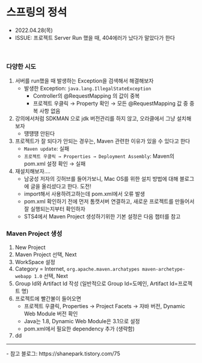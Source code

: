 # 스프링의 정석
- 2022.04.28(목)
- ISSUE: 프로젝트 Server Run 했을 때, 404에러가 났다가 말았다가 한다

<br>

### 다양한 시도
1. 서버를 run했을 때 발생하는 Exception을 검색해서 해결해보자
	- 발생한 Exception: `java.lang.IllegalStateException`
		- Controller의 @RequestMapping 의 값이 중복
		- 프로젝트 우클릭 → Property 확인 → 모든 @RequestMapping 값 중 중복 사항 없음
2. 강의에서처럼 SDKMAN 으로 jdk 버전관리를 하지 않고, 오라클에서 그냥 설치해보자
	- 떙떙떙 안된다
3. 프로젝트가 잘 되다가 안되는 경우는, Maven 관련한 이유가 있을 수 있다고 한다
	- `Maven update`: 실패
	- `프로젝트 우클릭 → Properties → Deployment Assembly`: Maven의 pom.xml 설정 확인 → 실패
4. 재설치해보자.... 
	- 남궁성 저자의 깃허브를 들어가보니, Mac OS를 위한 설치 방법에 대해 블로그에 글을 올리셨다고 한다. 도전!
	- import해서 사용하려고하는데 pom.xml에서 오류 발생 
	- pom.xml 확인하기 전에 먼저 톰캣서버 연결하고, 새로운 프로젝트를 만들어서 잘 실행되는지부터 확인하자
	- STS4에서 Maven Project 생성하기위한 기본 설정은 다음 챕터를 참고

### Maven Project 생성
1. New Project 
2. Maven Project 선택, Next
3. WorkSpace 설정
4. Category = Internet, `org.apache.maven.archatypes maven-archetype-webapp 1.0` 선택, Next
5. Group Id와 Artifact Id 작성 (일반적으로 Group Id=도메인, Artifact Id=프로젝트 명)
6. 프로젝트에 빨간불이 들어오면
	- 프로젝트 우클릭, Properties → Project Facets → 자바 버전, Dynamic Web Module 버전 확인
	- Java는 1.8, Dynamic Web Module은 3.1으로 설정
	- pom.xml에서 필요한 dependency 추가 (생략함)
7. dd

<hr>
- 참고 블로그: https://shanepark.tistory.com/75